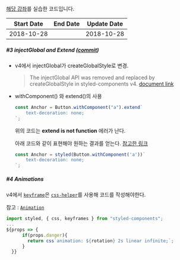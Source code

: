 

[해당 강좌](https://academy.nomadcoders.co/p/styled-components-like-a-boss)를 실습한 코드입니다.

| Start Date | End Date | Update Date |
| ---------- | -------- | ----------- |
| 2018-10-28 |          | 2018-10-28  |



##### #3 injectGlobal and Extend ([commit](https://github.com/ph-value/styled-components-example/commit/67b1b75cf71d00337eceffe9c7385c61295ff780))

- v4에서 injectGlobal가 createGlobalStyle로 변경.

  > The injectGlobal API was removed and replaced by createGlobalStyle in styled-components v4. [document link](https://www.styled-components.com/docs/api#deprecated-injectglobal)



- withComponent() 와 extend()의 사용

  ```javascript
  const Anchor = Button.withComponent("a").extend`
      text-decoration: none;
  `;
  ```

  위의 코드는 **extend is not function** 에러가 난다.

  아래 코드와 같이 표현해야 원하는 결과를 얻는다. [참고한 링크](https://github.com/styled-components/styled-components/issues/1546#issuecomment-373281955)

  ```javascript
  const Anchor = styled(Button.withComponent('a'))`
      text-decoration: none;
  `;
  ```



##### #4 Animations

v4에서 [`keyframe`](https://www.styled-components.com/docs/api#keyframes)은  [`css-helper`](https://www.styled-components.com/docs/api#css)를 사용해 코드를 작성해야한다. 

참고 : [`Animation`](https://www.styled-components.com/docs/basics#animations)

```javascript
import styled, { css, keyframes } from "styled-components";
...
${props => {
      if(props.danger){
        return css`animation: ${rotation} 2s linear infinite;`;
      }
  }}
```

